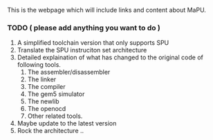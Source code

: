 This is the webpage which will include links and content about MaPU.
### TODO ( please add anything you want to do )
1. A simplified toolchain version that only supports SPU
2. Translate the SPU instruciton set architecture
3. Detailed explaination of what has changed to the original code of following tools.
    1. The assembler/disassembler
    2. The linker
    3. The compiler
    4. The gem5 simulator
    5. The newlib
    6. The openocd 
    7. Other related tools.
4. Maybe update to the latest version
5. Rock the architecture ..

